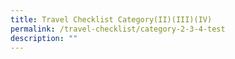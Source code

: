 ```yaml
---
title: Travel Checklist Category(II)(III)(IV)
permalink: /travel-checklist/category-2-3-4-test
description: ""
---
```

